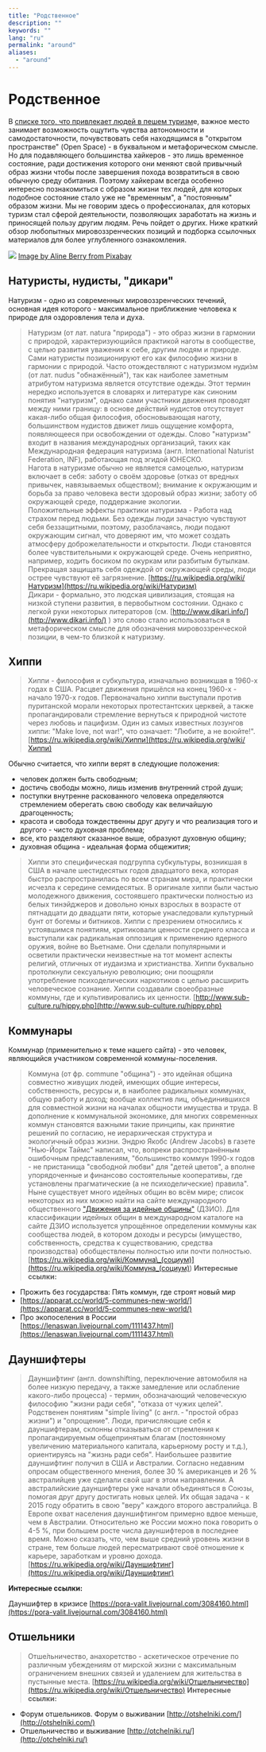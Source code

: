 ```yaml
---
title: "Родственное"
description: ""
keywords: ""
lang: "ru"
permalink: "around"
aliases:
  - "around"
---
```


# Родственное

В [списке того, что привлекает людей в пешем туризм](hiking)е, важное место занимает возможность ощутить чувства автономности и самодостаточности, почувствовать себя находящимся в "открытом пространстве" (Open Space) - в буквальном и метафорическом смысле. Но для подавляющего большинства хайкеров - это лишь временное состояние, ради достижения которого они меняют свой привычный образ жизни чтобы после завершения похода возвратиться в свою обычную среду обитания. Поэтому хайкерам всегда особенно интересно познакомиться с образом жизни тех людей, для которых подобное состояние стало уже не "временным", а "постоянным" образом жизни. Мы не говорим здесь о профессионалах, для которых туризм стал сферой деятельности, позволяющих заработать на жизнь и приносящей пользу другим людям. Речь пойдет о других. Ниже краткий обзор любопытных мировоззренческих позиций и подборка ссылочных материалов для более углубленного ознакомления.

[![](../images/pixabay/dream-catcher-3299832_640.jpg)](../images/pixabay/dream-catcher-3299832_1280.jpg) [Image by Aline Berry from Pixabay](https://pixabay.com/photos/dream-catcher-feather-sunset-forest-3299832/)

## Натуристы, нудисты, "дикари"

Натуризм - одно из современных мировоззренческих течений, основная идея которого - максимальное приближение человека к природе для оздоровления тела и духа.

> Натуризм (от лат. natura "природа") - это образ жизни в гармонии с природой, характеризующийся практикой наготы в сообществе, с целью развития уважения к себе, другим людям и природе. Сами натуристы позиционируют его как философию жизни в гармонии с природой. Часто отождествляют с натуризмом нуди́зм (от лат. nudus "обнажённый"), так как наиболее заметным атрибутом натуризма является отсутствие одежды. Этот термин нередко используется в словарях и литературе как синоним понятия "натуризм", однако сами участники движения проводят между ними границу: в основе действий нудистов отсутствует какая-либо общая философия, обосновывающая наготу, большинством нудистов движет лишь ощущение комфорта, появляющееся при освобождении от одежды. Слово "натуризм" входит в названия международных организаций, таких как Международная федерация натуризма (англ. International Naturist Federation, INF), работающая под эгидой ЮНЕСКО.  
> Нагота в натуризме обычно не является самоцелью, натуризм включает в себя: заботу о своём здоровье (отказ от вредных привычек, навязываемых обществом); внимание к окружающим и борьба за право человека вести здоровый образ жизни; заботу об окружающей среде, поддержание экологии.  
> Положительные эффекты практики натуризма - Работа над страхом перед людьми. Без одежды люди зачастую чувствуют себя беззащитными, поэтому, разоблачаясь, люди подают окружающим сигнал, что доверяют им, что может создать атмосферу доброжелательности и открытости. Люди становятся более чувствительными к окружающей среде. Очень неприятно, например, ходить босиком по окуркам или разбитым бутылкам. Прекращая защищать себя одеждой от окружающей среды, люди острее чувствуют её загрязнение.
> [https://ru.wikipedia.org/wiki/Натуризм](https://ru.wikipedia.org/wiki/Натуризм)  
> Дикари - формально, это людская цивилизация, стоящая на низкой ступени развития, в первобытном состоянии. Однако с легкой руки некоторых литераторов (см. [http://www.dikari.info/](http://www.dikari.info/) ) это слово стало использоваться в метафорическом смысле для обозначения мировоззренческой позиции, в чем-то близкой к натуризму.

## Хиппи

> Хиппи - философия и субкультура, изначально возникшая в 1960-х годах в США. Расцвет движения пришёлся на конец 1960-х - начало 1970-х годов. Первоначально хиппи выступали против пуританской морали некоторых протестантских церквей, а также пропагандировали стремление вернуться к природной чистоте через любовь и пацифизм. Один из самых известных лозунгов хиппи: "Make love, not war!", что означает: "Любите, а не воюйте!".
> [https://ru.wikipedia.org/wiki/Хиппи](https://ru.wikipedia.org/wiki/Хиппи)

Обычно считается, что хиппи верят в следующие положения:

* человек должен быть свободным;
* достичь свободы можно, лишь изменив внутренний строй души;
* поступки внутренне раскованного человека определяются стремлением оберегать свою свободу как величайшую драгоценность;
* красота и свобода тождественны друг другу и что реализация того и другого - чисто духовная проблема;
* все, кто разделяют сказанное выше, образуют духовную общину;
* духовная община - идеальная форма общежития;

> Хиппи это специфическая подгруппа субкультуры, возникшая в США в начале шестидесятых годов двадцатого века, которая быстро распространилась по всем странам мира, и практически исчезла к середине семидесятых. В оригинале хиппи были частью молодежного движения, состоявшего практически полностью из белых тинэйджеров и довольно юных взрослых в возрасте от пятнадцати до двадцати пяти, которые унаследовали культурный бунт от богемы и битников. Хиппи с презрением относились к устоявшимся понятиям, критиковали ценности среднего класса и выступали как радикальная оппозиция к применению ядерного оружия, войне во Вьетнаме. Они сделали популярными и осветили практически неизвестные на тот момент аспекты религий, отличных от иудаизма и христианства. Хиппи буквально протолкнули сексуальную революцию; они поощряли употребление психоделических наркотиков с целью расширить человеческое сознание. Хиппи создавали своеобразные коммуны, где и культивировались их ценности.
> [http://www.sub-culture.ru/hippy.php](http://www.sub-culture.ru/hippy.php)

## Коммунары

Коммунар (применительно к теме нашего сайта) - это человек, являющийся участником современной коммуны-поселения.

> Коммуна (от фр. commune "община") - это идейная община совместно живущих людей, имеющих общие интересы, собственность, ресурсы и, в наиболее радикальных коммунах, общую работу и доход; вообще коллектив лиц, объединившихся для совместной жизни на началах общности имущества и труда. В дополнение к коммунальной экономике, для многих современных коммун становятся важными такие принципы, как принятие решений по согласию, не иерархическая структура и экологичный образ жизни. Эндрю Якобс (Andrew Jacobs) в газете "Нью-Йорк Таймс" написал, что, вопреки распространённым ошибочным представлениям, "большинство коммун 1990-х годов - не пристанища "свободной любви" для "детей цветов", а вполне упорядоченные и финансово состоятельные кооперативы, где установлены прагматические (а не психоделические) правила".  
> Ныне существует много идейных общин во всём мире; список некоторых из них можно найти на сайте международного общественного ["Движения за идейные общины"](https://ru.wikipedia.org/wiki/Движение_за_идейные_общины "Движение за идейные общины") (ДЗИО). Для классификации идейных общин в международном каталоге на сайте ДЗИО используется упрощённое определении коммуны как сообщества людей, в котором доходы и ресурсы (имущество, собственность, средства к существованию, средства производства) обобществлены полностью или почти полностью.
> [https://ru.wikipedia.org/wiki/Коммуна\_(социум)](<https://ru.wikipedia.org/wiki/Коммуна_(социум)>) **Интересные ссылки:**

* Прожить без государства: Пять коммун, где строят новый мир
* [https://apparat.cc/world/5-communes-new-world/](https://apparat.cc/world/5-communes-new-world/)
* Про экопоселения в России [https://lenaswan.livejournal.com/1111437.html](https://lenaswan.livejournal.com/1111437.html)

## Дауншифтеры

> Даунши́фтинг (англ. downshifting, переключение автомобиля на более низкую передачу, а также замедление или ослабление какого-либо процесса) - термин, обозначающий человеческую философию "жизни ради себя", "отказа от чужих целей". Родственен понятиям "simple living" (с англ. - "простой образ жизни") и "опрощение". Люди, причисляющие себя к дауншифтерам, склонны отказываться от стремления к пропагандируемым общепринятым благам (постоянному увеличению материального капитала, карьерному росту и т.д.), ориентируясь на "жизнь ради себя". Наибольшее развитие дауншифтинг получил в США и Австралии. Согласно недавним опросам общественного мнения, более 30 % американцев и 26 % австралийцев уже сделали свой шаг в этом направлении. А австралийские дауншифтеры уже начали объединяться в Союзы, помогая друг другу достигать новых целей. Их общая задача - к 2015 году обратить в свою "веру" каждого второго австралийца. В Европе охват населения дауншифтингом примерно вдвое меньше, чем в Австралии. Относительно же России можно пока говорить о 4-5 %, при большем росте числа дауншифтеров в последнее время. Можно сказать, что, чем выше средний уровень жизни в стране, тем больше людей пересматривают своё отношение к карьере, заработкам и уровню дохода.
> [https://ru.wikipedia.org/wiki/Дауншифтинг](https://ru.wikipedia.org/wiki/Дауншифтинг)

**Интересные ссылки:**

Дауншифтер в кризисе [https://pora-valit.livejournal.com/3084160.html](https://pora-valit.livejournal.com/3084160.html)

## Отшельники

> Отше́льничество, анахоретство - аскетическое отречение по различным убеждениям от мирской жизни с максимальным ограничением внешних связей и удалением для жительства в пустынные места.
> [https://ru.wikipedia.org/wiki/Отшельничество](https://ru.wikipedia.org/wiki/Отшельничество) **Интересные ссылки:**

* Форум отшельников. Форум о выживании [http://otshelniki.com/](http://otshelniki.com/)
* Отшельничество и выживание [http://otchelniki.ru/](http://otchelniki.ru/)
